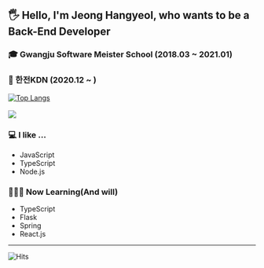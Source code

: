 ## 🖐 Hello, I'm Jeong Hangyeol, who wants to be a Back-End Developer
### 🎓 Gwangju Software Meister School (2018.03 ~ 2021.01)
### 👔 한전KDN (2020.12 ~ )
[![Top Langs](https://github-readme-stats.vercel.app/api/top-langs/?username=anuraghazra&layout=compact)](https://github.com/hangyeol0531)<br><br>
[![](https://github-readme-stats.vercel.app/api?username=hangyeol0531&show_icons=true&hide_border=true&theme=algolia)](https://github.com/hangyeol0531)<br>
### 💻 I like ...
<ul>
 <li>JavaScript</li>
 <li>TypeScript</li>
 <li>Node.js</li>
</ul>

### 👨🏻‍💻 Now Learning(And will)<br>
<ul>
 <li>TypeScript</li>
 <li>Flask</li>
 <li>Spring</li>
 <li>React.js</li>
</ul>
<hr>

![Hits](https://hits.seeyoufarm.com/api/count/incr/badge.svg?url=https%3A%2F%2Fgithub.com%2Fhangyeol0531&count_bg=%2379C83D&title_bg=%23555555&icon=&icon_color=%23E7E7E7&title=hits&edge_flat=false)
